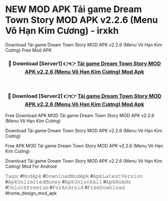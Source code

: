 # NEW MOD APK Tải game Dream Town Story MOD APK v2.2.6 (Menu Vô Hạn Kim Cương) - irxkh
Download Tải game Dream Town Story MOD APK v2.2.6 (Menu Vô Hạn Kim Cương) Free Mod APK

<div align="center">
<h3>🔴 Download [Server1] 👉👉 <a href="https://apk-comot.site?title=Tải_game_Dream_Town_Story_MOD_APK_v2.2.6_(Menu_Vô_Hạn_Kim_Cương)">Tải game Dream Town Story MOD APK v2.2.6 (Menu Vô Hạn Kim Cương) Mod Apk</a></h3><br>

<h3>🔴 Download [Server2] 👉👉 <a href="https://apk-comot.site?title=Tải_game_Dream_Town_Story_MOD_APK_v2.2.6_(Menu_Vô_Hạn_Kim_Cương)">Tải game Dream Town Story MOD APK v2.2.6 (Menu Vô Hạn Kim Cương) Mod Apk</a></h3>
</div>


Free Download APK MOD Tải game Dream Town Story MOD APK v2.2.6 (Menu Vô Hạn Kim Cương)

Download Tải game Dream Town Story MOD APK v2.2.6 (Menu Vô Hạn Kim Cương) 

Free APK MOD Tải game Dream Town Story MOD APK v2.2.6 (Menu Vô Hạn Kim Cương) 

Download Tải game Dream Town Story MOD APK v2.2.6 (Menu Vô Hạn Kim Cương) Mod For Android

𝚃𝚊𝚐𝚜: #𝙼𝚘𝚍𝙰𝚙𝚔 #𝙳𝚘𝚠𝚗𝚕𝚘𝚊𝚍𝙼𝚘𝚍𝙰𝚙𝚔 #𝙰𝚙𝚔𝙻𝚊𝚝𝚎𝚜𝚝𝚅𝚎𝚛𝚜𝚒𝚘𝚗 #𝙰𝚙𝚔𝚄𝚗𝚕𝚒𝚖𝚒𝚝𝚎𝚍𝙼𝚘𝚗𝚎𝚢 #𝙰𝚙𝚔𝚄𝚗𝚕𝚘𝚌𝚔𝙰𝚕𝚕 #𝙰𝚙𝚔𝙽𝚘𝙰𝚍𝚜 #𝚄𝚗𝚕𝚘𝚌𝚔𝙿𝚛𝚎𝚖𝚒𝚞𝚖 #𝙵𝚘𝚛𝙰𝚗𝚍𝚛𝚘𝚒𝚍 #𝙵𝚛𝚎𝚎𝙳𝚘𝚠𝚗𝚕𝚘𝚊𝚍 #home_design_mod_apk